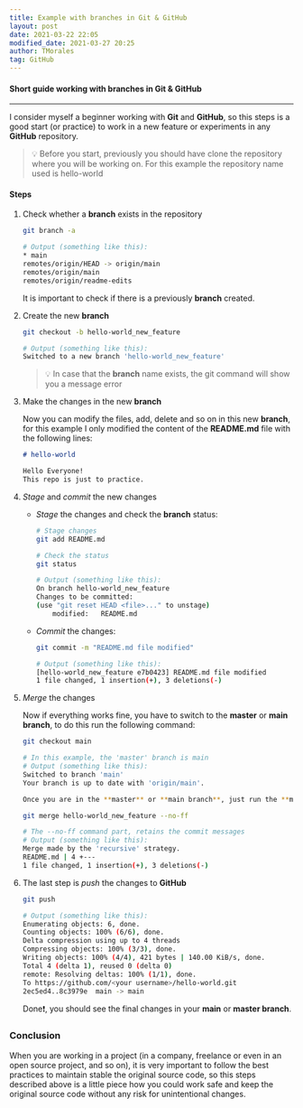 ```yaml
---
title: Example with branches in Git & GitHub
layout: post
date: 2021-03-22 22:05
modified_date: 2021-03-27 20:25
author: TMorales
tag: GitHub
---
```

#### Short guide working with branches in Git & GitHub  
---
I consider myself a beginner working with **Git** and **GitHub**, so this steps is a good start (or practice) to work in a new feature or experiments in any **GitHub** repository.  

> 💡 Before you start, previously you should have clone the repository where you will be working on. For this example the repository name used is hello-world  

#### Steps  
1. Check whether a **branch** exists in the repository  

    ```bash  
    git branch -a  

    # Output (something like this):  
    * main  
    remotes/origin/HEAD -> origin/main  
    remotes/origin/main  
    remotes/origin/readme-edits  
    ```  

    It is important to check if there is a previously **branch** created.  

2. Create the new **branch**  

    ```bash  
    git checkout -b hello-world_new_feature  

    # Output (something like this):  
    Switched to a new branch 'hello-world_new_feature'  
    ```  

    > 💡 In case that the **branch** name exists, the git command will show you a message error  

3. Make the changes in the new **branch**  
    
    Now you can modify the files, add, delete and so on in this new **branch**, for this example I only modified the content of the **README.md** file with the following lines:  

    ```markdown
    # hello-world  

    Hello Everyone!  
    This repo is just to practice.  
    ```

4. _Stage_ and _commit_ the new changes  

    - _Stage_ the changes and check the **branch** status:  

        ```bash  
        # Stage changes  
        git add README.md  

        # Check the status  
        git status  

        # Output (something like this):  
        On branch hello-world_new_feature  
        Changes to be committed:  
        (use "git reset HEAD <file>..." to unstage)  
            modified:   README.md  
        ```
    
    - _Commit_ the changes:  

        ```bash
        git commit -m "README.md file modified"  

        # Output (something like this):  
        [hello-world_new_feature e7b0423] README.md file modified  
        1 file changed, 1 insertion(+), 3 deletions(-)  
        ```  

5. _Merge_ the changes  

    Now if everything works fine, you have to switch to the **master** or **main branch**, to do this run the following command:  

    ```bash  
    git checkout main  

    # In this example, the 'master' branch is main  
    # Output (something like this):  
    Switched to branch 'main'  
    Your branch is up to date with 'origin/main'.  

    Once you are in the **master** or **main branch**, just run the **merge** command:  

    git merge hello-world_new_feature --no-ff  

    # The --no-ff command part, retains the commit messages  
    # Output (something like this):  
    Merge made by the 'recursive' strategy.  
    README.md | 4 +---  
    1 file changed, 1 insertion(+), 3 deletions(-)  
    ```  

6. The last step is _push_ the changes to **GitHub**  

    ```bash
    git push  

    # Output (something like this):  
    Enumerating objects: 6, done.  
    Counting objects: 100% (6/6), done.  
    Delta compression using up to 4 threads  
    Compressing objects: 100% (3/3), done.  
    Writing objects: 100% (4/4), 421 bytes | 140.00 KiB/s, done.  
    Total 4 (delta 1), reused 0 (delta 0)  
    remote: Resolving deltas: 100% (1/1), done.  
    To https://github.com/<your username>/hello-world.git  
    2ec5ed4..8c3979e  main -> main  
    ```  

    Done❗, you should see the final changes in your **main** or **master branch**.

### Conclusion  

When you are working in a project (in a company, freelance or even in an open source project, and so on), it is very important to follow the best practices to maintain stable the original source code, so this steps described above is a little piece how you could work safe and keep the original source code without any risk for unintentional changes.
